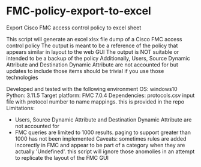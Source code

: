 # FMC-policy-export-to-excel
Export Cisco FMC access control policy to excel sheet

This script will generate an excel xlsx file dump of a Cisco FMC access control policy
The output is meant to be a reference of the policy that appears similar in layout to the web GUI
The output is NOT suitable or intended to be a backup of the policy
Additionally, Users, Source Dynamic Attribute and Destination Dynamic Attribute are not accounted for but
updates to include those items should be trivial if you use those technologies

Developed and tested with the following environment
OS: windows10
Python: 3.11.5
Target platform:  FMC 7.0.4
Dependencies: protocols.csv input file with protocol number to name mappings. this is provided in the repo
Limitations: 
  - Users, Source Dynamic Attribute and Destination Dynamic Attribute are not accounted for
  - FMC queries are limited to 1000 results. paging to support greater than 1000 has not been implemented
Caveats: sometimes rules are added incorectly in FMC and appear to be part of a category when they are actually
   'Undefined'.  this script will ignore those anomolies in an attempt to replicate the layout of the FMC GUI
